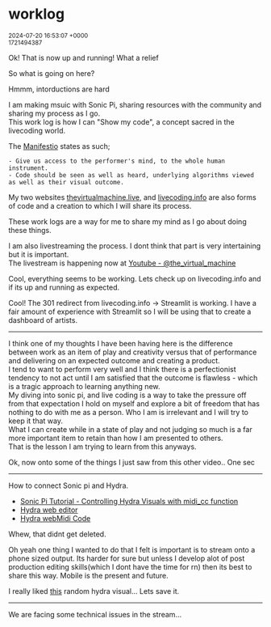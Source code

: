 # worklog  
<sup>2024-07-20 16:53:07 +0000</sup>  
<sup>1721494387</sup>  

Ok! That is now up and running! What a relief  

So what is going on here?  

Hmmm, intorductions are hard  

I am making msuic with Sonic Pi, sharing resources with the 
community and sharing my process as I go.  
This work log is how I can "Show my code", a concept sacred 
in the livecoding world.  

The [Manifestio](https://toplap.org/wiki/ManifestoDraft) states as such;

```
- Give us access to the performer's mind, to the whole human instrument.
- Code should be seen as well as heard, underlying algorithms viewed as well as their visual outcome.
```
My two websites [thevirtualmachine.live](https://thevirtualmachine.live/), and [livecoding.info](https://livecoding.info/) are also forms of code and a creation to which I will share its process.  

These work logs are a way for me to share my mind as I go about doing these things.  

I am also livestreaming the process. I dont think that part is very intertaining but it is important.  
The livestream is happening now at [Youtube - @the_virtual_machine](https://www.youtube.com/@the_virtual_machine)  


Cool, everything seems to be working. Lets check up on livecoding.info and if its up and running as expected.  

Cool! The 301 redirect from livecoding.info -> Streamlit is working. I have a fair amount of experience with Streamlit so I will be using that to create a dashboard of artists.  


------

I think one of my thoughts I have been having here is the difference between work as an item of play and creativity versus that of performance and delivering on an expected outcome and creating a product.  
I tend to want to perform very well and I think there is a perfectionist tendency to not act until I am satisfied that the outcome is flawless - which is a tragic approach to learning anything new.  
My diving into sonic pi, and live coding is a way to take the pressure off from that expectation I hold on myself and explore a bit of freedom that has nothing to do with me as a person. Who I am is irrelevant and I will try to keep it that way.  
What I can create while in a state of play and not judging so much is a far more important item to retain than how I am presented to others.  
That is the lesson I am trying to learn from this anyways.  

Ok, now onto some of the things I just saw from this other video.. One sec  

-------

How to connect Sonic pi and Hydra.  
- [Sonic Pi Tutorial - Controlling Hydra Visuals with midi_cc function](https://www.youtube.com/watch?v=U5Y7w_KcFBo&t=419s)  
- [Hydra web editor](https://hydra.ojack.xyz/)
- [Hydra webMidi Code](https://github.com/ojack/hydra-standalone/blob/master/docs/midi.md)

Whew, that didnt get deleted.  

Oh yeah one thing I wanted to do that I felt is important is to stream onto a phone sized output.  Its harder for sure but unless I develop alot of post production editing skills(which I dont have the time for rn) then its best to share this way.  Mobile is the present and future.  

I really liked [this](/hydra.ojack.xyz/ritchse.js) random hydra visual...
Lets save it. 

----


We are facing some technical issues in the stream...

